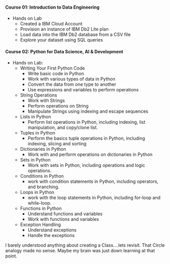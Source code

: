 #### Course 01: Introduction to Data Engineering
- Hands on Lab
  - Created a IBM Cloud Account
  - Provision an instance of IBM Db2 Lite plan
  - Load data into the IBM Db2 database from a CSV file
  - Explore your dataset using SQL queries

#### Course 02: Python for Data Science, AI & Development
- Hands on Lab:
  - Writing Your First Python Code
    - Write basic code in Python
    - Work with various types of data in Python
    - Convert the data from one type to another
    - Use expressions and variables to perform operations
  - String Operations
    - Work with Strings
    - Perform operations on String
    - Manipulate Strings using indexing and escape sequences
  - Lists in Python
    - Perform list operations in Python, including indexing, list manipulation, and copy/clone list.
  - Tuples in Python
    - Perform the basics tuple operations in Python, including indexing, slicing and sorting
  - Dictionaries in Python
    - Work with and perform operations on dictionaries in Python
  - Sets in Python
    - Work with sets in Python, including operations and logic operations.
  - Conditions in Python
    - work with condition statements in Python, including operators, and branching.
  - Loops in Python
    - work with the loop statements in Python, including for-loop and while-loop.
  - Functions in Python
    - Understand functions and variables
    - Work with functions and variables
  - Exception Handling
    - Understand exceptions
    - Handle the exceptions

I barely understood anything about creating a Class....lets revisit.  That Circle analogy made no sense.  Maybe my brain was just down learning at that point.
